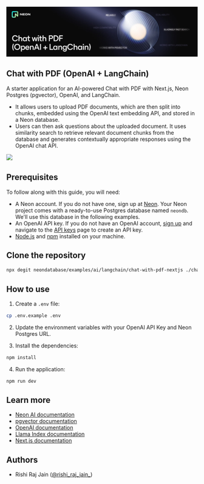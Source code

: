 [![github-pdf-langchain](/assets/images/github-pdf-langchain.jpg)](https://console.neon.tech/signup)

## Chat with PDF (OpenAI + LangChain)

A starter application for an AI-powered Chat with PDF with Next.js, Neon Postgres (pgvector), OpenAI, and LangChain.

- It allows users to upload PDF documents, which are then split into chunks, embedded using the OpenAI text embedding API, and stored in a Neon database.
- Users can then ask questions about the uploaded document. It uses similarity search to retrieve relevant document chunks from the database and generates contextually appropriate responses using the OpenAI chat API. 

[![](https://vercel.com/button)](https://vercel.com/new/clone?repository-url=https://github.com/neondatabase/examples/tree/main/ai/langchain/chat-with-pdf-nextjs&env=POSTGRES_URL,OPENAI_API_KEY)

## Prerequisites

To follow along with this guide, you will need:

- A Neon account. If you do not have one, sign up at [Neon](https://neon.tech). Your Neon project comes with a ready-to-use Postgres database named `neondb`. We'll use this database in the following examples.
- An OpenAI API key. If you do not have an OpenAI account, [sign up](https://platform.openai.com/signup) and navigate to the [API keys](https://platform.openai.com/api-keys) page to create an API key.
- [Node.js](https://nodejs.org/) and [npm](https://www.npmjs.com/) installed on your machine. 

## Clone the repository

```bash
npx degit neondatabase/examples/ai/langchain/chat-with-pdf-nextjs ./chat-with-pdf-nextjs
```

## How to use

1. Create a `.env` file:

```bash
cp .env.example .env
```

2. Update the environment variables with your OpenAI API Key and Neon Postgres URL.

3. Install the dependencies:

```bash
npm install
```

4. Run the application:

```bash
npm run dev
```

## Learn more

- [Neon AI documentation](https://neon.tech/docs/ai/ai-intro)
- [pgvector documentation](https://github.com/pgvector/pgvector)
- [OpenAI documentation](https://platform.openai.com/docs/introduction)
- [Llama Index documentation](https://llama.meta.com/docs/get-started/)
- [Next.js documentation](https://nextjs.org/docs)

## Authors

- Rishi Raj Jain ([@rishi_raj_jain_](https://twitter.com/rishi_raj_jain_))
